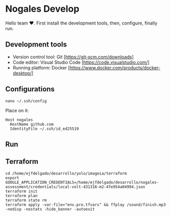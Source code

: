 # Nogales Develop

Hello team ❤️. First install the development tools, then, configure, finally run.

## Development tools
- Version control tool: Git [https://git-scm.com/downloads]
- Code editor: Visual Studio Code [https://code.visualstudio.com/]
- Running platform: Docker [https://www.docker.com/products/docker-desktop/]

## Configurations

```
nano ~/.ssh/config
```
Place on it:
```
Host nogales
  HostName github.com
  IdentityFile ~/.ssh/id_ed25519
```
## Run

## Terraform
```
cd /home/ejfdelgado/desarrollo/yolo/imageia/terraform
export GOOGLE_APPLICATION_CREDENTIALS=/home/ejfdelgado/desarrollo/nogales-assessment/credentials/local-volt-431316-m2-4fe954a04994.json
terraform init
terraform plan
terraform state rm
terraform apply -var-file="env.pro.tfvars" && ffplay /sound/finish.mp3 -nodisp -nostats -hide_banner -autoexit
```
